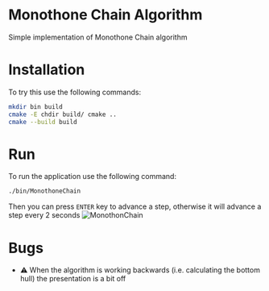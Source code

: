 # Monothone Chain Algorithm
Simple implementation of Monothone Chain algorithm

# Installation
To try this use the following commands:
```bash
mkdir bin build
cmake -E chdir build/ cmake ..
cmake --build build
```

# Run
To run the application use the following command:
```bash
./bin/MonothoneChain
```

Then you can press ```ENTER``` key to advance a step, otherwise it will advance a step every 2 seconds
![MonothonChain](https://user-images.githubusercontent.com/43823259/159196130-8a9f008e-14ca-479f-9116-276542aca26c.gif)

# Bugs
- ⚠️ When the algorithm is working backwards (i.e. calculating the bottom hull) the presentation is a bit off
